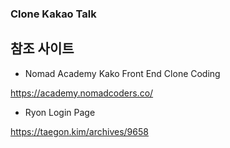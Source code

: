 ### Clone Kakao Talk

## 참조 사이트

 - Nomad Academy Kako Front End Clone Coding

 https://academy.nomadcoders.co/

  - Ryon Login Page

  https://taegon.kim/archives/9658
